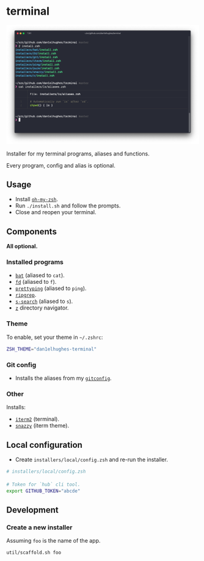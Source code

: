 # terminal

![screenshot](.media/screenshot.png)

Installer for my terminal programs, aliases and functions.

Every program, config and alias is optional.

## Usage

- Install [`oh-my-zsh`](https://github.com/ohmyzsh/ohmyzsh).
- Run `./install.sh` and follow the prompts.
- Close and reopen your terminal.

## Components

**All optional.**

### Installed programs

- [`bat`](https://github.com/sharkdp/bat) (aliased to `cat`).
- [`fd`](https://github.com/sharkdp/fd) (aliased to `f`).
- [`prettyping`](https://github.com/denilsonsa/prettyping) (aliased to `ping`).
- [`ripgrep`](https://github.com/BurntSushi/ripgrep).
- [`s-search`](https://github.com/zquestz/s) (aliased to `s`).
- [`z`](https://github.com/rupa/z) directory navigator.

### Theme

To enable, set your theme in `~/.zshrc`:

```bash
ZSH_THEME="dan1elhughes-terminal"
```

### Git config

- Installs the aliases from my [`gitconfig`](https://github.com/dan1elhughes/gitconfig).

### Other

Installs:

- [`iterm2`](https://iterm2.com/) (terminal).
- [`snazzy`](https://github.com/sindresorhus/iterm2-snazzy) (iterm theme).

## Local configuration

- Create `installers/local/config.zsh` and re-run the installer.

```sh
# installers/local/config.zsh

# Token for `hub` cli tool.
export GITHUB_TOKEN="abcde"
```

## Development

### Create a new installer

Assuming `foo` is the name of the app.

```sh
util/scaffold.sh foo
```

